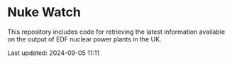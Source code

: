 # Nuke Watch

This repository includes code for retrieving the latest information available on the output of EDF nuclear power plants in the UK.

Last updated: 2024-09-05 11:11